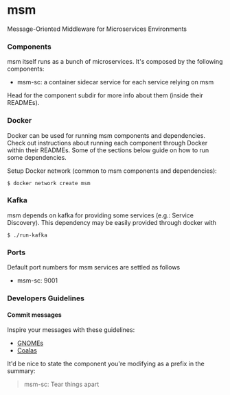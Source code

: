 # msm

Message-Oriented Middleware for Microservices Environments

### Components

msm itself runs as a bunch of microservices. It's composed by the following
components:

- msm-sc: a container sidecar service for each service relying on msm

Head for the component subdir for more info about them (inside their READMEs).

### Docker

Docker can be used for running msm components and dependencies. Check out
instructions about running each component through Docker within their READMEs.
Some of the sections below guide on how to run some dependencies.

Setup Docker network (common to msm components and dependencies):

    $ docker network create msm

### Kafka

msm depends on kafka for providing some services (e.g.: Service Discovery). This
dependency may be easily provided through docker with

    $ ./run-kafka

### Ports

Default port numbers for msm services are settled as follows

- msm-sc: 9001

### Developers Guidelines

#### Commit messages

Inspire your messages with these guidelines:

- [GNOMEs][gnome-commit-messages]
- [Coalas][coala-commit-messages]

It'd be nice to state the component you're modifying as a prefix in the summary:

> msm-sc: Tear things apart

[gnome-commit-messages]: https://wiki.gnome.org/Git/CommitMessages
[coala-commit-messages]: http://api.coala.io/en/latest/Developers/Writing_Good_Commits.html
